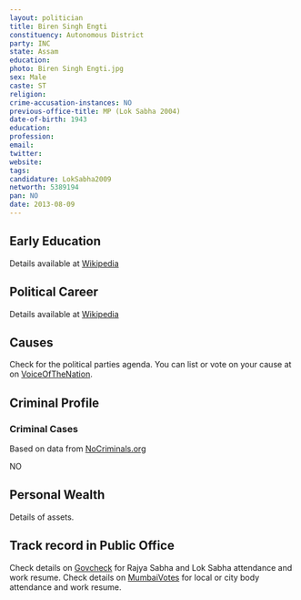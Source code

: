 ```yaml
---
layout: politician
title: Biren Singh Engti
constituency: Autonomous District
party: INC
state: Assam
education: 
photo: Biren Singh Engti.jpg
sex: Male
caste: ST
religion: 
crime-accusation-instances: NO
previous-office-title: MP (Lok Sabha 2004)
date-of-birth: 1943
education:  
profession: 
email: 
twitter:
website: 
tags: 
candidature: LokSabha2009
networth: 5389194
pan: NO
date: 2013-08-09
---
```


## Early Education
Details available at [Wikipedia](http://www.wikipedia.org/wiki/)

## Political Career
Details available at [Wikipedia](http://www.wikipedia.org/wiki/)

## Causes 
Check for the political parties agenda. You can list or vote on your cause at on [VoiceOfTheNation](http://www.voiceofthenation.org).

## Criminal Profile

### Criminal Cases
Based on data from [NoCriminals.org](http://www.nocriminals.org)

NO

## Personal Wealth
Details of assets.

## Track record in Public Office
Check details on [Govcheck](http://www.govcheck.org) for Rajya Sabha and Lok Sabha attendance and work resume. Check details on [MumbaiVotes](http://www.mumbaivotes.org) for local or city body attendance and work resume.
		